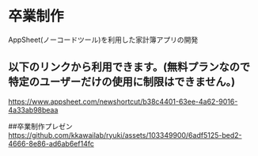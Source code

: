 # 卒業制作

AppSheet(ノーコードツール)を利用した家計簿アプリの開発

## 以下のリンクから利用できます。(無料プランなので特定のユーザーだけの使用に制限はできません。)

https://www.appsheet.com/newshortcut/b38c4401-63ee-4a62-9016-4a33ab98beaa            

##卒業制作プレゼン
https://github.com/kkawailab/ryuki/assets/103349900/6adf5125-bed2-4666-8e86-ad6ab6ef14fc


